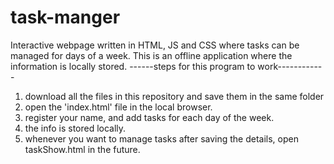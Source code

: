# task-manger
Interactive webpage written in HTML, JS and CSS where tasks can be managed for days of a week. This is an offline application where the information is locally stored.
------steps for this program to work------------
1. download all the files in this repository and save them in the same folder
2. open the 'index.html' file in the local browser.
3. register your name, and add tasks for each day of the week.
4. the info is stored locally.
5. whenever you want to manage tasks after saving the details, open taskShow.html in the future.
